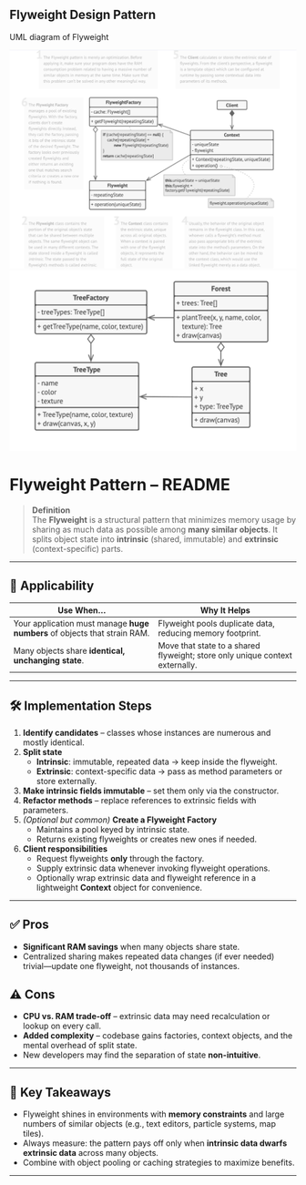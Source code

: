 ## Flyweight Design Pattern

UML diagram of Flyweight

![Schema UML diagram of Flyweight design pattern](flyweight-1.png)
![Design of App using Flyweight design pattern](flyweight-2.png)


# Flyweight Pattern – README

> **Definition**  
> The **Flyweight** is a structural pattern that minimizes memory usage by
> sharing as much data as possible among **many similar objects**. It splits
> object state into **intrinsic** (shared, immutable) and **extrinsic**
> (context-specific) parts.

---

## 📌 Applicability

| Use When… | Why It Helps |
|-----------|--------------|
| Your application must manage **huge numbers** of objects that strain RAM. | Flyweight pools duplicate data, reducing memory footprint. |
| Many objects share **identical, unchanging state**. | Move that state to a shared flyweight; store only unique context externally. |

---

## 🛠️ Implementation Steps

1. **Identify candidates** – classes whose instances are numerous and mostly identical.
2. **Split state**
    * **Intrinsic**: immutable, repeated data → keep inside the flyweight.
    * **Extrinsic**: context-specific data → pass as method parameters or store externally.
3. **Make intrinsic fields immutable** – set them only via the constructor.
4. **Refactor methods** – replace references to extrinsic fields with parameters.
5. *(Optional but common)* **Create a Flyweight Factory**
    * Maintains a pool keyed by intrinsic state.
    * Returns existing flyweights or creates new ones if needed.
6. **Client responsibilities**
    * Request flyweights **only** through the factory.
    * Supply extrinsic data whenever invoking flyweight operations.
    * Optionally wrap extrinsic data and flyweight reference in a lightweight **Context** object for convenience.

---

## ✅ Pros

* **Significant RAM savings** when many objects share state.
* Centralized sharing makes repeated data changes (if ever needed) trivial—update one flyweight, not thousands of instances.

## ⚠️ Cons

* **CPU vs. RAM trade-off** – extrinsic data may need recalculation or lookup on every call.
* **Added complexity** – codebase gains factories, context objects, and the mental overhead of split state.
* New developers may find the separation of state **non-intuitive**.

---

## 📝 Key Takeaways

* Flyweight shines in environments with **memory constraints** and large numbers of similar objects (e.g., text editors, particle systems, map tiles).
* Always measure: the pattern pays off only when **intrinsic data dwarfs extrinsic data** across many objects.
* Combine with object pooling or caching strategies to maximize benefits.

---
